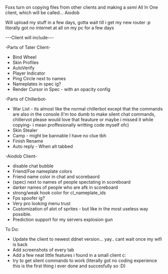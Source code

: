 Foxs turn on copying files from other clients and making a *semi* All In One client, which will be called... Aiodob

Will upload my stuff in a few days, gotta wait till i get my new router :p 
literally got no internet at all on my pc for a few days

---Client will include---

-Parts of Tater Client-
- Bind Wheel
- Skin Profiles
- AutoVerify
- Player Indicator
- Ping Circle next to names
- Nameplates in spec ig?
- Render Cursor in Spec - with an opacity config

-Parts of Chillerbot-
- War List - its almost like the normal chillerbot except that the commands are also in the console (I'm too dumb to make silent chat commands, chillervot please would love that feauture or maybe i missed it while copying- i mean proffesionally writting code myself ofc)
- Skin Stealer
- Camp - might be bannable I have no clue tbh
- Finish Rename
- Auto reply - When alt tabbed

-Aiodob Client-
- disable chat bubble
- Friend/Foe nameplate colors
- Friend name color in chat and scorebaord
- (spec) next to names of people spectating in scoreboard
- darker names of people who are afk in scoreboard
- strong/weak hook color for cl_nameplate_ids
- Fps spoofer ig?
- Very pro looking menu trust
- Customization of alot of sprites - but like in the most useless way possible.
- Prediction support for my servers explosion gun

To Do:
- Update the client to newest ddnet version... yay.. cant wait once my wifi is back
- Add screenshots of every tab
- Add a few neat little features i found in a small client c:
- try to get silent commands to work (literally got no coding experience this is the first thing i ever done and succesfully so :D)
